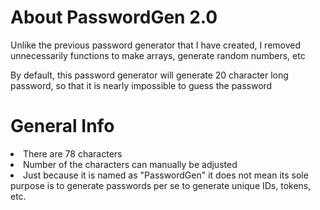 <h1>About PasswordGen 2.0</h1>

<p>Unlike the previous password generator that I have created, I removed unnecessarily functions to make arrays, generate random numbers, etc</p>
<p>By default, this password generator will generate 20 character long password, so that it is nearly impossible to guess the password</p>

<h1>General Info</h1>
<li>There are 78 characters</li>
<li>Number of the characters can manually be adjusted</li>
<li>Just because it is named as "PasswordGen" it does not mean its sole purpose is to generate passwords per se to generate unique IDs, tokens, etc.</li>
